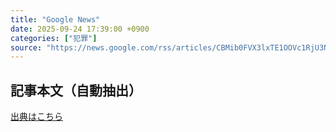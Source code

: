 ```yaml
---
title: "Google News"
date: 2025-09-24 17:39:00 +0900
categories: ["犯罪"]
source: "https://news.google.com/rss/articles/CBMib0FVX3lxTE1OOVc1RjU3NnpaanE3NUhUTFFDWlU4UjFmOHRCeHFVYXNVbUp2dG40N2F5aFc5TkE4bF8xM0dETWhTY2gyXzRlMjhzZ190OU5sZzdiVlZzSkNUZm9EY2ctS1dpWUJMak5seDVCQmd5aw?oc=5"
---
```


## 記事本文（自動抽出）
<body class="y0K44d EA71Tc" id="readabilityBody"></body>

[出典はこちら](https://news.google.com/rss/articles/CBMib0FVX3lxTE1OOVc1RjU3NnpaanE3NUhUTFFDWlU4UjFmOHRCeHFVYXNVbUp2dG40N2F5aFc5TkE4bF8xM0dETWhTY2gyXzRlMjhzZ190OU5sZzdiVlZzSkNUZm9EY2ctS1dpWUJMak5seDVCQmd5aw?oc=5)
